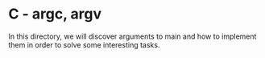 # C - argc, argv

In this directory, we will discover arguments to main and how to implement them in order to solve some interesting tasks.
